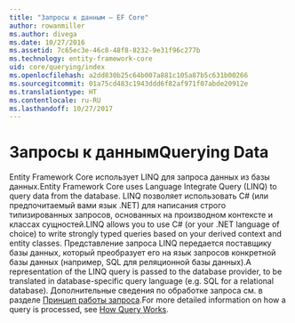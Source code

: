 ```yaml
---
title: "Запросы к данным — EF Core"
author: rowanmiller
ms.author: divega
ms.date: 10/27/2016
ms.assetid: 7c65ec3e-46c8-48f8-8232-9e31f96c277b
ms.technology: entity-framework-core
uid: core/querying/index
ms.openlocfilehash: a2dd830b25c64b007a881c105a87b5c631b00266
ms.sourcegitcommit: 01a75cd483c1943ddd6f82af971f07abde20912e
ms.translationtype: HT
ms.contentlocale: ru-RU
ms.lasthandoff: 10/27/2017
---
```

# <a name="querying-data"></a><span data-ttu-id="1a503-102">Запросы к данным</span><span class="sxs-lookup"><span data-stu-id="1a503-102">Querying Data</span></span>

<span data-ttu-id="1a503-103">Entity Framework Core использует LINQ для запроса данных из базы данных.</span><span class="sxs-lookup"><span data-stu-id="1a503-103">Entity Framework Core uses Language Integrate Query (LINQ) to query data from the database.</span></span> <span data-ttu-id="1a503-104">LINQ позволяет использовать C# (или предпочитаемый вами язык .NET) для написания строго типизированных запросов, основанных на производном контексте и классах сущностей.</span><span class="sxs-lookup"><span data-stu-id="1a503-104">LINQ allows you to use C# (or your .NET language of choice) to write strongly typed queries based on your derived context and entity classes.</span></span> <span data-ttu-id="1a503-105">Представление запроса LINQ передается поставщику базы данных, который преобразует его на язык запросов конкретной базы данных (например, SQL для реляционной базы данных).</span><span class="sxs-lookup"><span data-stu-id="1a503-105">A representation of the LINQ query is passed to the database provider, to be translated in database-specific query language (e.g. SQL for a relational database).</span></span> <span data-ttu-id="1a503-106">Дополнительные сведения по обработке запроса см. в разделе [Принцип работы запроса](overview.md).</span><span class="sxs-lookup"><span data-stu-id="1a503-106">For more detailed information on how a query is processed, see [How Query Works](overview.md).</span></span>
